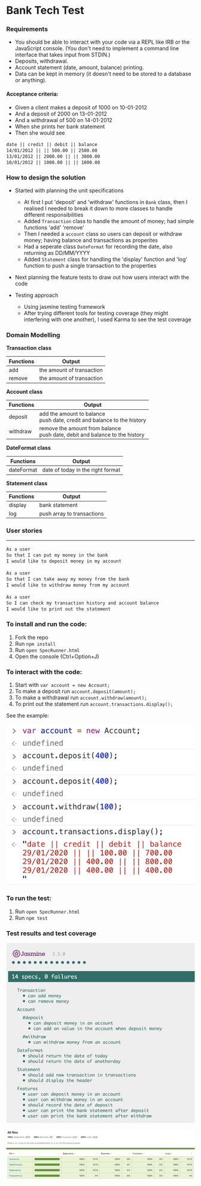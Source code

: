 # Bank Tech Test


### Requirements

- You should be able to interact with your code via a REPL like IRB or the JavaScript console. (You don't need to implement a command line interface that takes input from STDIN.)
- Deposits, withdrawal.
- Account statement (date, amount, balance) printing.
- Data can be kept in memory (it doesn't need to be stored to a database or anything).


#### Acceptance criteria:

- Given a client makes a deposit of 1000 on 10-01-2012
- And a deposit of 2000 on 13-01-2012
- And a withdrawal of 500 on 14-01-2012
- When she prints her bank statement
- Then she would see
```
date || credit || debit || balance
14/01/2012 || || 500.00 || 2500.00
13/01/2012 || 2000.00 || || 3000.00
10/01/2012 || 1000.00 || || 1000.00
```


### How to design the solution

- Started with planning the unit specifications
  - At first I put 'deposit' and 'withdraw' functions in `Bank` class, then I realised I needed to break it down to more classes to handle different responsibilities
  - Added `Transaction` class to handle the amount of money; had simple functions 'add' 'remove'
  - Then I needed a `account` class so users can deposit or withdraw money; having balance and transactions as properites
  - Had a seperate class `DateFormat` for recording the date, also returning as DD/MM/YYYY
  - Added `Statement` class for handling the 'display' function and 'log' function to push a single transaction to the properties
  
- Next planning the feature tests to draw out how users interact with the code 
  
- Testing approach
  - Using jasmine testing framework
  - After trying different tools for testing coverage (they might interfering with one another), I used Karma to see the test coverage


### Domain Modelling

**Transaction class**

|Functions | Output|
|------- | ---------|
|add | the amount of transaction|
|remove | the amount of transaction|

**Account class**

|Functions | Output|
|------- | ---------|
|deposit | add the amount to balance<br>push date, credit and balance to the history|
|withdraw | remove the amount from balance<br>push date, debit and balance to the history|

**DateFormat class**

|Functions | Output|
|------- | ---------|
|dateFormat | date of today in the right format|

**Statement class**

|Functions | Output|
|------- | ---------|
|display | bank statement|
|log | push array to transactions|


### User stories
-------

```
As a user
So that I can put my money in the bank
I would like to deposit money in my account

As a user
So that I can take away my money from the bank
I would like to withdraw money from my account

As a user
So I can check my transaction history and account balance
I would like to print out the statement

```


### To install and run the code:

1. Fork the repo
2. Run `npm install`
3. Run `open SpecRunner.html` 
4. Open the console (Ctrl+Option+J)


### To interact with the code:

1. Start with `var account = new Account;`
2. To make a deposit run `account.deposit(amount);` 
3. To make a withdrawal run `account.withdraw(amount);` 
4. To print out the statement run `account.transactions.display();`

See the example:

![console](img/console.png)



### To run the test:

1. Run `open SpecRunner.html` 
2. Run `npm test`



### Test results and test coverage

![test results](img/results.png)

![test coverage](img/coverage.png)


 
